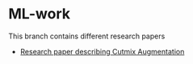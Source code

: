 # ML-work
This branch contains different research papers

* [Research paper describing Cutmix Augmentation]() 
